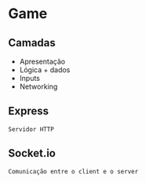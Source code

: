 # Game

## Camadas
* Apresentação
* Lógica + dados
* Inputs  
* Networking 

## Express
    Servidor HTTP

## Socket.io
    Comunicação entre o client e o server
    
